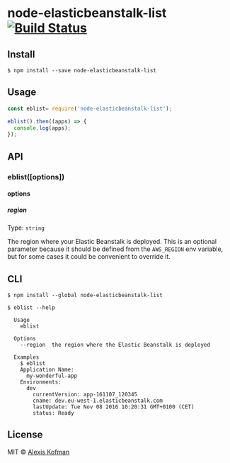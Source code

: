 # node-elasticbeanstalk-list [![Build Status](https://travis-ci.org/akofman/node-elasticbeanstalk-list.svg?branch=master)](https://travis-ci.org/akofman/node-elasticbeanstalk-list)

>


## Install

```
$ npm install --save node-elasticbeanstalk-list
```


## Usage

```js
const eblist= require('node-elasticbeanstalk-list');

eblist().then((apps) => {
  console.log(apps);
});
```


## API

### eblist([options])

#### options

##### region

Type: `string`<br>

The region where your Elastic Beanstalk is deployed. This is an optional parameter because it should be defined from
the `AWS_REGION` env variable, but for some cases it could be convenient to override it.

## CLI

```
$ npm install --global node-elasticbeanstalk-list
```

```
$ eblist --help

  Usage
    eblist

  Options
    --region  the region where the Elastic Beanstalk is deployed

  Examples
    $ eblist
    Application Name:
      my-wonderful-app
    Environments:
      dev
        currentVersion: app-161107_120345
        cname: dev.eu-west-1.elasticbeanstalk.com
        lastUpdate: Tue Nov 08 2016 10:20:31 GMT+0100 (CET)
        status: Ready
```


## License

MIT © [Alexis Kofman](https://github.com/akofman)
